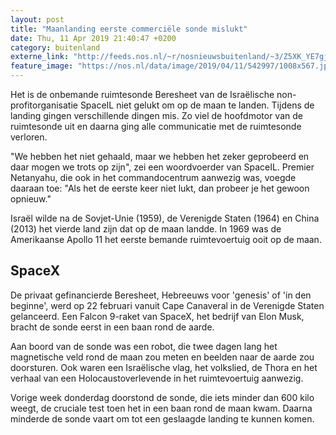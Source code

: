 ```yaml
---
layout: post
title: "Maanlanding eerste commerciële sonde mislukt"
date: Thu, 11 Apr 2019 21:40:47 +0200
category: buitenland
externe_link: "http://feeds.nos.nl/~r/nosnieuwsbuitenland/~3/Z5XK_YE7gjk/2280040"
feature_image: "https://nos.nl/data/image/2019/04/11/542997/1008x567.jpg"
---
```


<p>Het is de onbemande ruimtesonde Beresheet van de Israëlische non-profitorganisatie SpaceIL niet gelukt om op de maan te landen. Tijdens de landing gingen verschillende dingen mis. Zo viel de hoofdmotor van de ruimtesonde uit en daarna ging alle communicatie met de ruimtesonde verloren.</p>
<p>"We hebben het niet gehaald, maar we hebben het zeker geprobeerd en daar mogen we trots op zijn", zei een woordvoerder van SpaceIL. Premier Netanyahu, die ook in het commandocentrum aanwezig was, voegde daaraan toe: "Als het de eerste keer niet lukt, dan probeer je het gewoon opnieuw."</p>
<p>Israël wilde na de Sovjet-Unie (1959), de Verenigde Staten (1964) en China (2013) het vierde land zijn dat op de maan landde. In 1969 was de Amerikaanse Apollo 11 het eerste bemande ruimtevoertuig ooit op de maan.</p>
<h2>SpaceX</h2>
<p>De privaat gefinancierde Beresheet, Hebreeuws voor 'genesis' of 'in den beginne', werd op 22 februari vanuit Cape Canaveral in de Verenigde Staten gelanceerd. Een Falcon 9-raket van SpaceX, het bedrijf van Elon Musk, bracht de sonde eerst in een baan rond de aarde.</p>
<p>Aan boord van de sonde was een robot, die twee dagen lang het magnetische veld rond de maan zou meten en beelden naar de aarde zou doorsturen. Ook waren een Israëlische vlag, het volkslied, de Thora en het verhaal van een Holocaustoverlevende in het ruimtevoertuig aanwezig.</p>
<p>Vorige week donderdag doorstond de sonde, die iets minder dan 600 kilo weegt, de cruciale test toen het in een baan rond de maan kwam. Daarna minderde de sonde vaart om tot een geslaagde landing te kunnen komen.</p><img src="http://feeds.feedburner.com/~r/nosnieuwsbuitenland/~4/Z5XK_YE7gjk" height="1" width="1" alt=""/>
